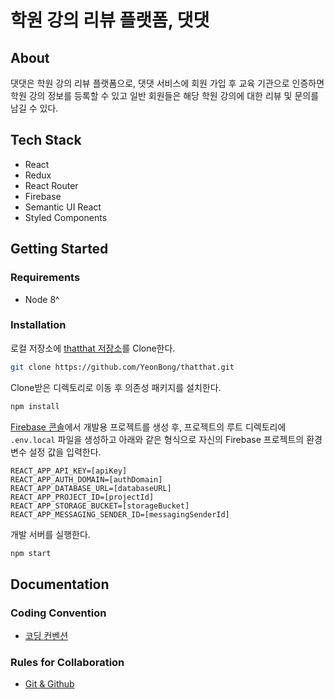 # 학원 강의 리뷰 플랫폼, 댓댓

## About

댓댓은 학원 강의 리뷰 플랫폼으로, 댓댓 서비스에 회원 가입 후 교육 기관으로 인증하면 학원 강의 정보를 등록할 수 있고 일반 회원들은 해당 학원 강의에 대한 리뷰 및 문의를 남길 수 있다.

## Tech Stack

- React
- Redux
- React Router
- Firebase
- Semantic UI React
- Styled Components

## Getting Started

### Requirements

- Node 8^

### Installation

로컬 저장소에 [thatthat 저장소](https://github.com/YeonBong/thatthat)를 Clone한다.

```bash
git clone https://github.com/YeonBong/thatthat.git
```

Clone받은 디렉토리로 이동 후 의존성 패키지를 설치한다.

```bash
npm install
```

[Firebase 콘솔](https://console.firebase.google.com/)에서 개발용 프로젝트를 생성 후, 프로젝트의 루트 디렉토리에 `.env.local` 파일을 생성하고 아래와 같은 형식으로 자신의 Firebase 프로젝트의 환경 변수 설정 값을 입력한다.

```
REACT_APP_API_KEY=[apiKey]
REACT_APP_AUTH_DOMAIN=[authDomain]
REACT_APP_DATABASE_URL=[databaseURL]
REACT_APP_PROJECT_ID=[projectId]
REACT_APP_STORAGE_BUCKET=[storageBucket]
REACT_APP_MESSAGING_SENDER_ID=[messagingSenderId]
```

개발 서버를 실행한다.

```bash
npm start
```

## Documentation

### Coding Convention

- [코딩 컨벤션](https://github.com/YeonBong/thatthat/wiki/Coding-Convention)

### Rules for Collaboration

- [Git & Github](https://github.com/YeonBong/thatthat/wiki/Rules-for-Collaboration-(Git))
